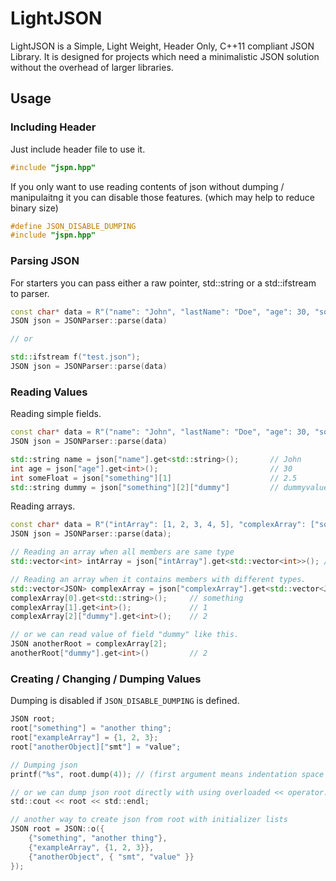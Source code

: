# LightJSON
LightJSON is a Simple, Light Weight, Header Only, C++11 compliant JSON Library. It is designed for projects which need a minimalistic JSON solution without the overhead of larger libraries.

## Usage
### Including Header
Just include header file to use it.
```c
#include "jspn.hpp"
```
If you only want to use reading contents of json without dumping / manipulaitng it you can disable those features. (which may help to reduce binary size)
```c
#define JSON_DISABLE_DUMPING
#include "jspn.hpp"
```
### Parsing JSON
For starters you can pass either a raw pointer, std::string or a std::ifstream to parser.
```cpp
const char* data = R"("name": "John", "lastName": "Doe", "age": 30, "something": [1, 2.5, {"three": "four"}])";
JSON json = JSONParser::parse(data)

// or

std::ifstream f("test.json");
JSON json = JSONParser::parse(data)
```
### Reading Values
Reading simple fields.
```cpp
const char* data = R"("name": "John", "lastName": "Doe", "age": 30, "something": [1, 2.5, {"dummy": "dummyvalue"}])";
JSON json = JSONParser::parse(data)

std::string name = json["name"].get<std::string>();       // John
int age = json["age"].get<int>();                         // 30
int someFloat = json["something"][1]                      // 2.5
std::string dummy = json["something"][2]["dummy"]         // dummyvalue
```

Reading arrays.
```cpp
const char* data = R"("intArray": [1, 2, 3, 4, 5], "complexArray": ["something", 1, { "dummy": 2 }] )";
JSON json = JSONParser::parse(data);

// Reading an array when all members are same type
std::vector<int> intArray = json["intArray"].get<std::vector<int>>(); // [1, 2, 3, 4, 5]

// Reading an array when it contains members with different types.
std::vector<JSON> complexArray = json["complexArray"].get<std::vector<JSON>>();
complexArray[0].get<std::string>();     // something
complexArray[1].get<int>();             // 1
complexArray[2]["dummy"].get<int>();    // 2

// or we can read value of field "dummy" like this.
JSON anotherRoot = complexArray[2];
anotherRoot["dummy"].get<int>()         // 2
```

### Creating / Changing / Dumping Values
Dumping is disabled if `JSON_DISABLE_DUMPING` is defined.
```c
JSON root;
root["something"] = "another thing";
root["exampleArray"] = {1, 2, 3};
root["anotherObject]["smt"] = "value"; 

// Dumping json
printf("%s", root.dump(4)); // (first argument means indentation space count, default: 4)

// or we can dump json root directly with using overloaded << operator.
std::cout << root << std::endl;

// another way to create json from root with initializer lists
JSON root = JSON::o({
    {"something", "another thing"},
    {"exampleArray", {1, 2, 3}},
    {"anotherObject", { "smt", "value" }}
});
```



